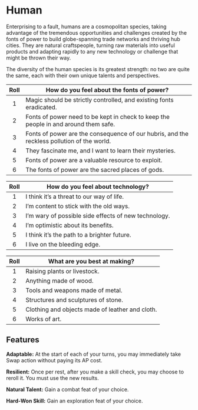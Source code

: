 # Human

Enterprising to a fault, humans are a cosmopolitan species, taking advantage of the tremendous opportunities and challenges created by the fonts of power to build globe-spanning trade networks and thriving hub cities. They are natural craftspeople, turning raw materials into useful products and adapting rapidly to any new technology or challenge that might be thrown their way.

The diversity of the human species is its greatest strength: no two are quite the same, each with their own unique talents and perspectives.

| Roll  | How do you feel about the fonts of power?                                                  |
| :---: | ------------------------------------------------------------------------------------------ |
|   1   | Magic should be strictly controlled, and existing fonts eradicated.                        |
|   2   | Fonts of power need to be kept in check to keep the people in and around them safe.        |
|   3   | Fonts of power are the consequence of our hubris, and the reckless pollution of the world. |
|   4   | They fascinate me, and I want to learn their mysteries.                                    |
|   5   | Fonts of power are a valuable resource to exploit.                                         |
|   6   | The fonts of power are the sacred places of gods.                                          |

| Roll  | How do you feel about technology?                    |
| :---: | ---------------------------------------------------- |
|   1   | I think it’s a threat to our way of life.            |
|   2   | I’m content to stick with the old ways.              |
|   3   | I’m wary of possible side effects of new technology. |
|   4   | I’m optimistic about its benefits.                   |
|   5   | I think it’s the path to a brighter future.          |
|   6   | I live on the bleeding edge.                         |

| Roll  | What are you best at making?                    |
| :---: | ----------------------------------------------- |
|   1   | Raising plants or livestock.                    |
|   2   | Anything made of wood.                          |
|   3   | Tools and weapons made of metal.                |
|   4   | Structures and sculptures of stone.             |
|   5   | Clothing and objects made of leather and cloth. |
|   6   | Works of art.                                   |

## Features

**Adaptable:** At the start of each of your turns, you may immediately take Swap action without paying its AP cost.

**Resilient:** Once per rest, after you make a skill check, you may choose to reroll it. You must use the new results.

**Natural Talent:** Gain a combat feat of your choice.

**Hard-Won Skill:** Gain an exploration feat of your choice.
